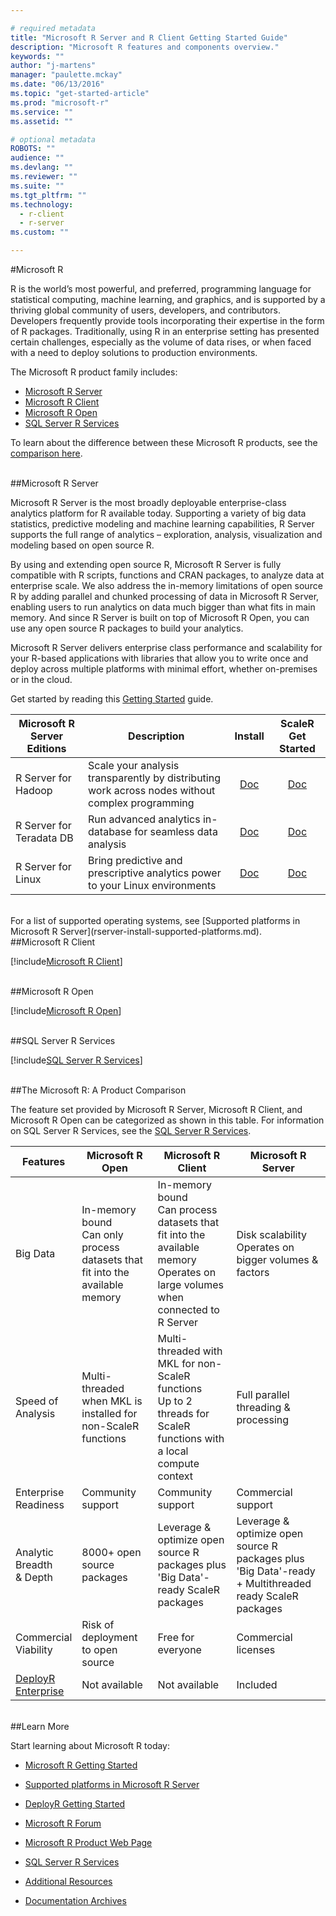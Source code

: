 ```yaml
---

# required metadata
title: "Microsoft R Server and R Client Getting Started Guide"
description: "Microsoft R features and components overview."
keywords: ""
author: "j-martens"
manager: "paulette.mckay"
ms.date: "06/13/2016"
ms.topic: "get-started-article"
ms.prod: "microsoft-r"
ms.service: ""
ms.assetid: ""

# optional metadata
ROBOTS: ""
audience: ""
ms.devlang: ""
ms.reviewer: ""
ms.suite: ""
ms.tgt_pltfrm: ""
ms.technology: 
  - r-client
  - r-server
ms.custom: ""

---
```


#Microsoft R

R is the world’s most powerful, and preferred, programming language for statistical computing, machine learning, and graphics, and is supported by a thriving global community of users, developers, and contributors. Developers frequently provide tools incorporating their expertise in the form of R packages. Traditionally, using R in an enterprise setting has presented certain challenges, especially as the volume of data rises, or when faced with a need to deploy solutions to production environments. 

The Microsoft R product family includes:
+ <a href="#mrs">Microsoft R Server</a>
+ <a href="#mrc">Microsoft R Client</a>
+ <a href="#mro">Microsoft R Open</a>
+ <a href="#sqlr">SQL Server R Services</a>

To learn about the difference between these Microsoft R products, see the [comparison here](#compare-prods).

<br>
<a name="mrs"></a>
##Microsoft R Server

Microsoft R Server is the most broadly deployable enterprise-class analytics platform for R available today. Supporting a variety of big data statistics, predictive modeling and machine learning capabilities, R Server supports the full range of analytics – exploration, analysis, visualization and modeling based on open source R. 

By using and extending open source R, Microsoft R Server is fully compatible with R scripts, functions and CRAN packages, to analyze data at enterprise scale. We also address the in-memory limitations of open source R by adding parallel and chunked processing of data in Microsoft R Server, enabling users to run analytics on data much bigger than what fits in main memory. And since R Server is built on top of Microsoft R Open, you can use any open source R packages to build your analytics. 

Microsoft R Server delivers enterprise class performance and scalability for your R-based applications with libraries that allow you to write once and deploy across multiple platforms with minimal effort, whether on-premises or in the cloud.

Get started by reading this [Getting Started](microsoft-r-getting-started.md) guide.

|Microsoft R Server Editions|Description                                                          |Install|ScaleR Get Started|
|---------------------------|---------------------------------------------------------------------|:-------:|:------------------:|
|R Server for Hadoop        |Scale your analysis transparently by distributing work across nodes without complex programming|[Doc](rserver-install-hadoop.md)|[Doc](scaler-hadoop-getting-started.md)|
|R Server for Teradata DB   |Run advanced analytics in-database for seamless data analysis|[Doc](rserver-install-teradata-server.md)|[Doc](scaler-teradata-getting-started.md)|
|R Server for Linux         |Bring predictive and prescriptive analytics power to your Linux environments|[Doc](rserver-install-linux-server.md)|[Doc](scaler-getting-started.md)|

<br />
For a list of supported operating systems, see [Supported platforms in Microsoft R Server](rserver-install-supported-platforms.md).

<br />
<a name="mrc"></a>
##Microsoft R Client

[!include[Microsoft R Client](./includes/r-client/r-client-intro.md)]

<br>
<a name="mro"></a>
##Microsoft R Open

[!include[Microsoft R Open](./includes/r-open/mro-intro.md)]


<br>
<a name="sqlr"></a>
##SQL Server R Services

[!include[SQL Server R Services](./includes/ss-r-services/r-services-intro.md)]

<br>
<a name="compare-prods"></a>
##The Microsoft R: A Product Comparison

The feature set provided by Microsoft R Server, Microsoft R Client, and Microsoft R Open can be categorized as shown in this table. For information on SQL Server R Services, see the [SQL Server R Services](https://msdn.microsoft.com/en-us/library/mt604845.aspx).

|Features   |Microsoft R Open|Microsoft R Client|Microsoft R Server|
|-----------|----------------|------------------|-----------|
|Big Data   |In-memory bound<br>Can only process datasets that fit into the available memory|In-memory bound<br>Can process datasets that fit into the available memory<br>Operates on large volumes when connected to R Server|Disk scalability<br>Operates on bigger volumes & factors|  
|Speed of<br>Analysis    |Multi-threaded when MKL is installed for non-ScaleR functions|Multi-threaded with MKL for non-ScaleR functions<br>Up to 2 threads for ScaleR functions with a local compute context|Full parallel threading & processing|
|Enterprise<br>Readiness   |Community support|Community support|Commercial support|
|Analytic<br>Breadth <br>& Depth     |8000+ open source packages|Leverage & optimize open source R packages plus 'Big Data'-ready ScaleR packages|Leverage & optimize open source R packages plus 'Big Data'-ready + Multithreaded ready ScaleR packages|
|Commercial<br>Viability   |Risk of deployment to open source|Free for everyone|Commercial licenses|
|[DeployR <br>Enterprise](microsoft-r-getting-started.md#deployr-intro)  |Not available|Not available|Included|


<br>
##Learn More

Start learning about Microsoft R today:
+ [Microsoft R Getting Started](microsoft-r-getting-started.md)

+ [Supported platforms in Microsoft R Server](rserver-install-supported-platforms.md)

+ [DeployR Getting Started](deployr-about.md)

+ [Microsoft R Forum](https://social.msdn.microsoft.com/Forums/en-US/home?forum=microsoftr)

+ [Microsoft R Product Web Page](https://www.microsoft.com/en-us/server-cloud/products/r-server/) 

+ [SQL Server R Services](https://msdn.microsoft.com/en-us/library/mt604845.aspx) 

+ [Additional Resources](microsoft-r-more-resources.md)

+ [Documentation Archives](microsoft-r-old-versions.md)
